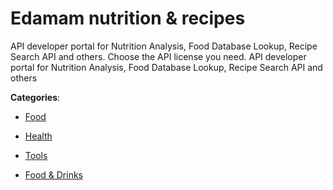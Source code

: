 # Edamam nutrition & recipes

API developer portal for Nutrition Analysis, Food Database Lookup, Recipe Search API and others.  Choose the API license you need. API developer portal for Nutrition Analysis, Food Database Lookup, Recipe Search API and others

**Categories**:

- [Food](https://github/apis-list/apis-list#food)

- [Health](https://github/apis-list/apis-list#health)

- [Tools](https://github/apis-list/apis-list#tools)

- [Food & Drinks](https://github/apis-list/apis-list#food-and-drinks)




